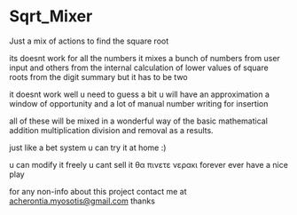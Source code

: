 # Sqrt_Mixer
Just a mix of actions to find the square root

its doesnt work for all the numbers
it mixes a bunch of numbers
from user input and 
others from the internal calculation
of lower values of square roots from 
the digit summary but it has to be two 

it doesnt work well
u need to guess a bit
u will have an approximation 
a window of opportunity 
and a lot of manual number writing for insertion

all of these will be mixed in a wonderful 
way of the basic mathematical addition multiplication division and removal
as a results.

just like a bet system 
u can try it at home :)

u can modify it freely 
u cant sell it θα πινετε νερακι forever ever 
have a nice play

for any non-info about this project 
contact me at acherontia.myosotis@gmail.com
thanks

